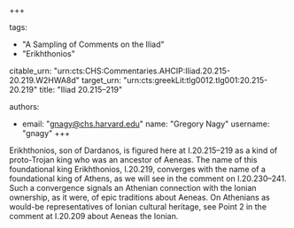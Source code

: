 +++

tags:
- "A Sampling of Comments on the Iliad"
- "Erikhthonios"

citable_urn: "urn:cts:CHS:Commentaries.AHCIP:Iliad.20.215-20.219.W2HWA8d"
target_urn: "urn:cts:greekLit:tlg0012.tlg001:20.215-20.219"
title: "Iliad 20.215–219"

authors:
- email: "gnagy@chs.harvard.edu"
  name: "Gregory Nagy"
  username: "gnagy"
+++

<p>Erikhthonios, son of Dardanos, is figured here at I.20.215–219 as a kind of proto-Trojan king who was an ancestor of Aeneas. The name of this foundational king Erikhthonios, I.20.219, converges with the name of a foundational king of Athens, as we will see in the comment on I.20.230–241. Such a convergence signals an Athenian connection with the Ionian ownership, as it were, of epic traditions about Aeneas. On Athenians as would-be representatives of Ionian cultural heritage, see Point 2 in the comment at I.20.209 about Aeneas the Ionian.</p>